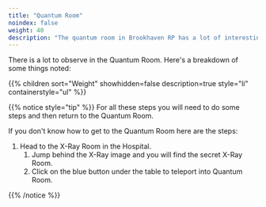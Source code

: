 ```yaml
---
title: "Quantum Room"
noindex: false
weight: 40
description: "The quantum room in Brookhaven RP has a lot of interesting things to explore. Steam or Smoke from the floor, odd cryptic messages on windows, and a message board."
---
```


There is a lot to observe in the Quantum Room. Here's a breakdown of some things noted:

{{% children sort="Weight" showhidden=false description=true style="li" containerstyle="ul" %}}

{{% notice style="tip" %}}
For all these steps you will need to do some steps and then return to the Quantum Room.

If you don't know how to get to the Quantum Room here are the steps:

1. Head to the X-Ray Room in the Hospital. 
	1. Jump behind the X-Ray image and you will find the secret X-Ray Room.
	1. Click on the blue button under the table to teleport into Quantum Room.

{{% /notice %}}